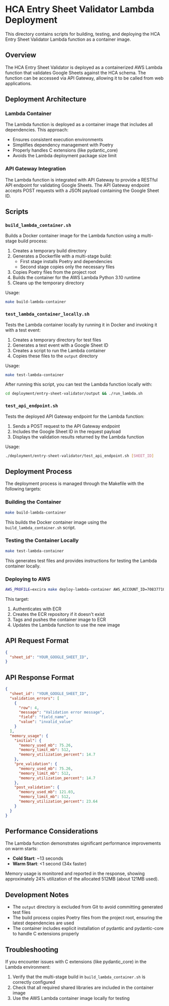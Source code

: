 # HCA Entry Sheet Validator Lambda Deployment

This directory contains scripts for building, testing, and deploying the HCA Entry Sheet Validator Lambda function as a container image.

## Overview

The HCA Entry Sheet Validator is deployed as a containerized AWS Lambda function that validates Google Sheets against the HCA schema. The function can be accessed via API Gateway, allowing it to be called from web applications.

## Deployment Architecture

### Lambda Container

The Lambda function is deployed as a container image that includes all dependencies. This approach:
- Ensures consistent execution environments
- Simplifies dependency management with Poetry
- Properly handles C extensions (like pydantic_core)
- Avoids the Lambda deployment package size limit

### API Gateway Integration

The Lambda function is integrated with API Gateway to provide a RESTful API endpoint for validating Google Sheets. The API Gateway endpoint accepts POST requests with a JSON payload containing the Google Sheet ID.

## Scripts

### `build_lambda_container.sh`

Builds a Docker container image for the Lambda function using a multi-stage build process:

1. Creates a temporary build directory
2. Generates a Dockerfile with a multi-stage build:
   - First stage installs Poetry and dependencies
   - Second stage copies only the necessary files
3. Copies Poetry files from the project root
4. Builds the container for the AWS Lambda Python 3.10 runtime
5. Cleans up the temporary directory

Usage:
```bash
make build-lambda-container
```

### `test_lambda_container_locally.sh`

Tests the Lambda container locally by running it in Docker and invoking it with a test event:

1. Creates a temporary directory for test files
2. Generates a test event with a Google Sheet ID
3. Creates a script to run the Lambda container
4. Copies these files to the `output` directory

Usage:
```bash
make test-lambda-container
```

After running this script, you can test the Lambda function locally with:
```bash
cd deployment/entry-sheet-validator/output && ./run_lambda.sh
```

### `test_api_endpoint.sh`

Tests the deployed API Gateway endpoint for the Lambda function:

1. Sends a POST request to the API Gateway endpoint
2. Includes the Google Sheet ID in the request payload
3. Displays the validation results returned by the Lambda function

Usage:
```bash
./deployment/entry-sheet-validator/test_api_endpoint.sh [SHEET_ID]
```



## Deployment Process

The deployment process is managed through the Makefile with the following targets:

### Building the Container

```bash
make build-lambda-container
```

This builds the Docker container image using the `build_lambda_container.sh` script.

### Testing the Container Locally

```bash
make test-lambda-container
```

This generates test files and provides instructions for testing the Lambda container locally.

### Deploying to AWS

```bash
AWS_PROFILE=excira make deploy-lambda-container AWS_ACCOUNT_ID=708377107803 AWS_REGION=us-east-1 LAMBDA_ROLE=arn:aws:iam::708377107803:role/dev-lambda-entry-sheet-validator-exec-role
```

This target:
1. Authenticates with ECR
2. Creates the ECR repository if it doesn't exist
3. Tags and pushes the container image to ECR
4. Updates the Lambda function to use the new image

## API Request Format

```json
{
  "sheet_id": "YOUR_GOOGLE_SHEET_ID",
}
```

## API Response Format

```json
{
  "sheet_id": "YOUR_GOOGLE_SHEET_ID",
  "validation_errors": [
    {
      "row": 4,
      "message": "Validation error message",
      "field": "field_name",
      "value": "invalid_value"
    }
  ],
  "memory_usage": {
    "initial": {
      "memory_used_mb": 75.26,
      "memory_limit_mb": 512,
      "memory_utilization_percent": 14.7
    },
    "pre_validation": {
      "memory_used_mb": 75.26,
      "memory_limit_mb": 512,
      "memory_utilization_percent": 14.7
    },
    "post_validation": {
      "memory_used_mb": 121.03,
      "memory_limit_mb": 512,
      "memory_utilization_percent": 23.64
    }
  }
}
```

## Performance Considerations

The Lambda function demonstrates significant performance improvements on warm starts:

- **Cold Start**: ~13 seconds
- **Warm Start**: <1 second (34x faster)

Memory usage is monitored and reported in the response, showing approximately 24% utilization of the allocated 512MB (about 121MB used).

## Development Notes

- The `output` directory is excluded from Git to avoid committing generated test files
- The build process copies Poetry files from the project root, ensuring the latest dependencies are used
- The container includes explicit installation of pydantic and pydantic-core to handle C extensions properly

## Troubleshooting

If you encounter issues with C extensions (like pydantic_core) in the Lambda environment:

1. Verify that the multi-stage build in `build_lambda_container.sh` is correctly configured
2. Check that all required shared libraries are included in the container image
3. Use the AWS Lambda container image locally for testing
